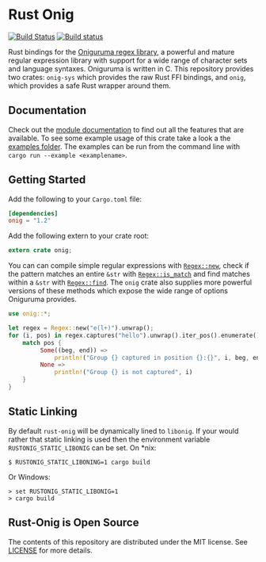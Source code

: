 # Rust Onig

[![Build Status](https://travis-ci.org/rust-onig/rust-onig.svg?branch=master)](https://travis-ci.org/rust-onig/rust-onig)
[![Build status](https://ci.appveyor.com/api/projects/status/7qxdb44xpw4bkjfi/branch/master?svg=true)](https://ci.appveyor.com/project/iwillspeak/rust-onig/branch/master)

Rust bindings for the [Oniguruma regex library][Onig_wiki], a powerful and mature regular expression library with support for a wide range of character sets and language syntaxes. Oniguruma is written in C. This repository provides two crates: `onig-sys` which provides the raw Rust FFI bindings, and `onig`, which provides a safe Rust wrapper around them.

## Documentation

Check out the [module documentation][onig_crate_doc] to find out all the features that are available. To see some example usage of this crate take a look a the [examples folder][examples_folder]. The examples can be run from the command line with `cargo run --example <examplename>`.

## Getting Started

Add the following to your `Cargo.toml` file:

```toml
[dependencies]
onig = "1.2"
```

Add the following extern to your crate root:

```rust
extern crate onig;
```

You can can compile simple regular expressions with [`Regex::new`][regex_new], check if the pattern matches an entire `&str`  with [`Regex::is_match`][regex_is_match] and find matches within a `&str` with [`Regex::find`][regex_find]. The `onig` crate also supplies more powerful versions of these methods which expose the wide range of options Oniguruma provides.

```rust
use onig::*;

let regex = Regex::new("e(l+)").unwrap();
for (i, pos) in regex.captures("hello").unwrap().iter_pos().enumerate() {
    match pos {
         Some((beg, end)) =>
             println!("Group {} captured in position {}:{}", i, beg, end),
         None =>
             println!("Group {} is not captured", i)
    }
}
```

## Static Linking

By default `rust-onig` will be dynamically lined to `libonig`. If your would rather that static linking is used then the environment variable `RUSTONIG_STATIC_LIBONIG` can be set. On *nix:

    $ RUSTONIG_STATIC_LIBONING=1 cargo build

Or Windows:

    > set RUSTONIG_STATIC_LIBONIG=1
    > cargo build

## Rust-Onig is Open Source

The contents of this repository are distributed under the MIT license. See [LICENSE](LICENSE.md) for more details.

 [Onig_wiki]: https://en.wikipedia.org/wiki/Oniguruma
 [onig_crate_doc]: https://docs.rs/onig/1.2.2/onig/
 [examples_folder]: https://github.com/rust-onig/rust-onig/tree/master/examples
 [regex_new]: https://docs.rs/onig/1.2.2/onig/struct.Regex.html#method.new
 [regex_is_match]: https://docs.rs/onig/1.2.2/onig/struct.Regex.html#method.is_match
 [regex_find]: https://docs.rs/onig/1.2.2/onig/struct.Regex.html#method.find
